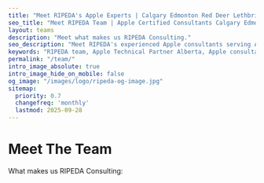```yaml
---
title: "Meet RIPEDA's Apple Experts | Calgary Edmonton Red Deer Lethbridge Apple Consultants"
seo_title: "Meet RIPEDA Team | Apple Certified Consultants Calgary Edmonton Red Deer Lethbridge Alberta"
layout: teams
description: "Meet what makes us RIPEDA Consulting."
seo_description: "Meet RIPEDA's experienced Apple consultants serving Alberta businesses. Our Apple Certified team provides expert Mac support and device management across Calgary, Edmonton, Red Deer, Lethbridge."
keywords: "RIPEDA team, Apple Technical Partner Alberta, Apple consultants Calgary, Mac experts Edmonton, Apple certified consultants Alberta, Apple Consultants Network Alberta, meet Apple specialists Red Deer"
permalink: "/team/"
intro_image_absolute: true
intro_image_hide_on_mobile: false
og_image: "/images/logo/ripeda-og-image.jpg"
sitemap:
  priority: 0.7
  changefreq: 'monthly'
  lastmod: 2025-09-28
---
```


# Meet The Team

What makes us RIPEDA Consulting: